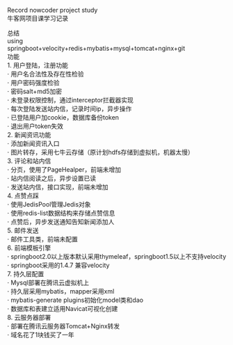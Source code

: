 Record nowcoder project study   
牛客网项目课学习记录  

总结  
  using  
    springboot+velocity+redis+mybatis+mysql+tomcat+nginx+git  
  功能  
    1. 用户登陆，注册功能  
      · 用户名合法性及存在性检验  
      · 用户密码强度检验  
      · 密码salt+md5加密  
      · 未登录权限控制，通过interceptor拦截器实现  
      · 每次登陆发送站内信，记录时间ip，异步操作  
      · 已登陆用户加cookie，数据库备份token  
      · 退出用户token失效  
    2. 新闻资讯功能  
      · 添加新闻资讯入口  
      · 图片转存，采用七牛云存储（原计划hdfs存储到虚拟机，机器太慢）  
    3. 评论和站内信  
      · 分页，使用了PageHealper，前端未增加  
      · 站内信阅读之后，异步设置已读  
      · 发送站内信，接口实现，前端未增加  
    4. 点赞点踩  
      · 使用JedisPool管理Jedis对象  
      · 使用redis-list数据结构来存储点赞信息  
      · 点赞后，异步发送通知告知新闻添加人  
    5. 邮件发送  
      · 邮件工具类，前端未配置  
    6. 前端模板引擎  
      · springboot2.0以上版本默认采用thymeleaf，springboot1.5以上不支持velocity  
      · springboot采用的1.4.7 兼容velocity  
    7. 持久层配置  
      · Mysql部署在腾讯云虚拟机上  
      · 持久层采用mybatis，mapper采用xml  
      · mybatis-generate plugins初始化model类和dao  
      · 数据库和表建立适用Navicat可视化创建  
    8. 云服务器部署  
      · 部署在腾讯云服务器Tomcat+Nginx转发  
      · 域名花了1块钱买了一年  
